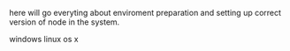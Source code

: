 here will go everyting about enviroment preparation and setting up correct version of node in the system.

windows 
linux
os x